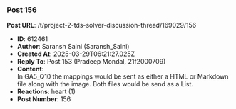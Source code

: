 ### Post 156
**Post URL**: /t/project-2-tds-solver-discussion-thread/169029/156
- **ID**: 612461
- **Author**: Saransh Saini (Saransh_Saini)
- **Created At**: 2025-03-29T06:21:27.025Z
- **Reply To**: Post 153 (Pradeep Mondal, 21f2000709)
- **Content**:  
  In GA5_Q10 the mappings would be sent as either a HTML or Markdown file along with the image. Both files would be send as a List.
- **Reactions**: heart (1)
- **Post Number**: 156


